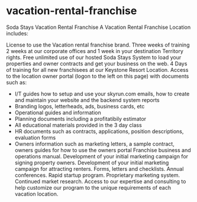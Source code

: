 # vacation-rental-franchise
Soda Stays Vacation Rental Franchise
A Vacation Rental Franchise Location includes:

License to use the Vacation rental franchise brand.
Three weeks of training 2 weeks at our corporate offices and 1 week in your destination
Territory rights.
Free unlimited use of our hosted Soda Stays System to load your properties and owner contracts and get your business on the web.
4 Days of training for all new franchisees at our Keystone Resort Location.
Access to the location owner portal (logon to the left on this page) with documents such as:
- I/T guides how to setup and use your skyrun.com emails, how to create and maintain your website and the backend system reports
- Branding logos, letterheads, ads, business cards, etc
- Operational guides and information
- Planning documents including a profitatibily estimator
- All educational materials provided in the 3 day class
- HR documents such as contracts, applications, position descriptions, evaluation forms
- Owners information such as marketing letters, a sample contract, owners guides for how to use the owners portal
Franchise business and operations manual.
Development of your initial marketing campaign for signing property owners.
Development of your initial marketing campaign for attracting renters.
Forms, letters and checklists.
Annual conferences.
Rapid startup program.
Proprietary marketing system.
Continued market research.
Access to our expertise and consulting to help customize our program to the unique requirements of each vacation location.
